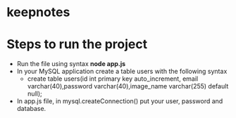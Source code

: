 # keepnotes
# Steps to run the project
- Run the file using syntax <strong>node app.js</strong>
- In your MySQL application create a table users with the following syntax
    - create table users(id int primary key auto_increment, email varchar(40),password varchar(40),image_name varchar(255) default null);
- In app.js file, in mysql.createConnection() put your user, password and database.
